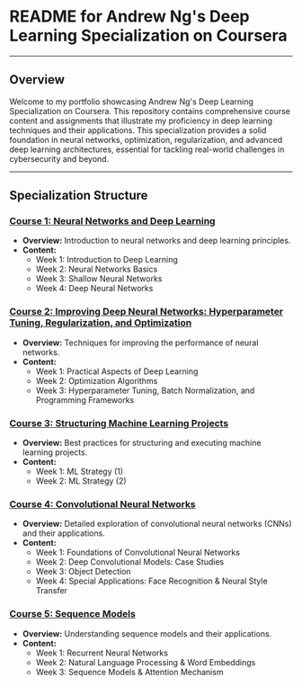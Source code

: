# README for Andrew Ng's Deep Learning Specialization on Coursera

---

## Overview

Welcome to my portfolio showcasing Andrew Ng's Deep Learning Specialization on Coursera. This repository contains comprehensive course content and assignments that illustrate my proficiency in deep learning techniques and their applications. This specialization provides a solid foundation in neural networks, optimization, regularization, and advanced deep learning architectures, essential for tackling real-world challenges in cybersecurity and beyond.

---

## Specialization Structure

### [Course 1: Neural Networks and Deep Learning](https://github.com/rexcoleman/Stanford_DeepLearningAI_DeepLearningSpecialization/tree/main/Course1_NeuralNetworks%26DeepLearning)
- **Overview:** Introduction to neural networks and deep learning principles.
- **Content:**
  - Week 1: Introduction to Deep Learning
  - Week 2: Neural Networks Basics
  - Week 3: Shallow Neural Networks
  - Week 4: Deep Neural Networks

### [Course 2: Improving Deep Neural Networks: Hyperparameter Tuning, Regularization, and Optimization](https://github.com/rexcoleman/Stanford_DeepLearningAI_DeepLearningSpecialization/tree/main/Course2_ImprovingDeepNeuralNetworks_HyperparameterTuningRegularizationAndOptimization)
- **Overview:** Techniques for improving the performance of neural networks.
- **Content:**
  - Week 1: Practical Aspects of Deep Learning
  - Week 2: Optimization Algorithms
  - Week 3: Hyperparameter Tuning, Batch Normalization, and Programming Frameworks

### [Course 3: Structuring Machine Learning Projects](https://github.com/rexcoleman/Stanford_DeepLearningAI_DeepLearningSpecialization/tree/main/Course3_StructuringMachineLearningProjects/C3_LectureSlides)
- **Overview:** Best practices for structuring and executing machine learning projects.
- **Content:**
  - Week 1: ML Strategy (1)
  - Week 2: ML Strategy (2)

### [Course 4: Convolutional Neural Networks](https://github.com/rexcoleman/Stanford_DeepLearningAI_DeepLearningSpecialization/tree/main/Course4_ConvolutionalNeuralNetworks)
- **Overview:** Detailed exploration of convolutional neural networks (CNNs) and their applications.
- **Content:**
  - Week 1: Foundations of Convolutional Neural Networks
  - Week 2: Deep Convolutional Models: Case Studies
  - Week 3: Object Detection
  - Week 4: Special Applications: Face Recognition & Neural Style Transfer

### [Course 5: Sequence Models](https://github.com/rexcoleman/Stanford_DeepLearningAI_DeepLearningSpecialization/tree/main/Course5_SequenceModels)
- **Overview:** Understanding sequence models and their applications.
- **Content:**
  - Week 1: Recurrent Neural Networks
  - Week 2: Natural Language Processing & Word Embeddings
  - Week 3: Sequence Models & Attention Mechanism

